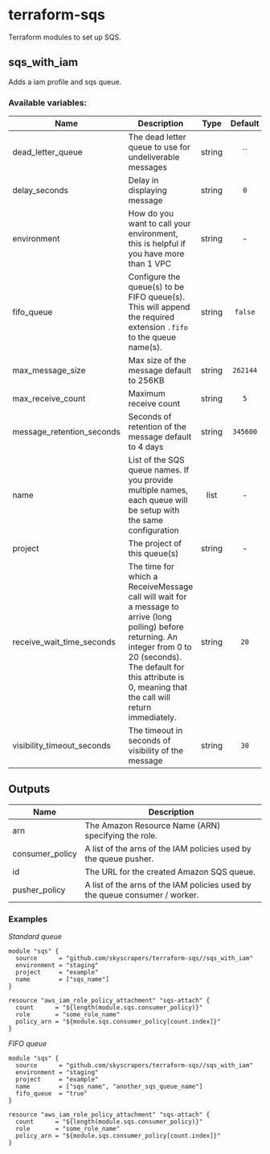# terraform-sqs

Terraform modules to set up SQS.

## sqs_with_iam

Adds a iam profile and sqs queue.

### Available variables:

| Name | Description | Type | Default | Required |
|------|-------------|:----:|:-----:|:-----:|
| dead_letter_queue | The dead letter queue to use for undeliverable messages | string | `` | no |
| delay_seconds | Delay in displaying message | string | `0` | no |
| environment | How do you want to call your environment, this is helpful if you have more than 1 VPC | string | - | yes |
| fifo_queue | Configure the queue(s) to be FIFO queue(s). This will append the required extension `.fifo` to the queue name(s). | string | `false` | no |
| max_message_size | Max size of the message default to 256KB | string | `262144` | no |
| max_receive_count | Maximum receive count | string | `5` | no |
| message_retention_seconds | Seconds of retention of the message default to 4 days | string | `345600` | no |
| name | List of the SQS queue names. If you provide multiple names, each queue will be setup with the same configuration | list | - | yes |
| project | The project of this queue(s) | string | - | yes |
| receive_wait_time_seconds | The time for which a ReceiveMessage call will wait for a message to arrive (long polling) before returning. An integer from 0 to 20 (seconds). The default for this attribute is 0, meaning that the call will return immediately. | string | `20` | no |
| visibility_timeout_seconds | The timeout in seconds of visibility of the message | string | `30` | no |

## Outputs

| Name | Description |
|------|-------------|
| arn | The Amazon Resource Name (ARN) specifying the role. |
| consumer_policy | A list of the arns of the IAM policies used by the queue pusher. |
| id | The URL for the created Amazon SQS queue. |
| pusher_policy | A list of the arns of the IAM policies used by the queue consumer / worker. |

### Examples

*Standard queue*

```hcl
module "sqs" {
  source      = "github.com/skyscrapers/terraform-sqs//sqs_with_iam"
  environment = "staging"
  project     = "example"
  name        = ["sqs_name"]
}

resource "aws_iam_role_policy_attachment" "sqs-attach" {
  count      = "${length(module.sqs.consumer_policy)}"
  role       = "some_role_name"
  policy_arn = "${module.sqs.consumer_policy[count.index]}"
}
```

*FIFO queue*

```hcl
module "sqs" {
  source      = "github.com/skyscrapers/terraform-sqs//sqs_with_iam"
  environment = "staging"
  project     = "example"
  name        = ["sqs_name", "another_sqs_queue_name"]
  fifo_queue  = "true"
}

resource "aws_iam_role_policy_attachment" "sqs-attach" {
  count      = "${length(module.sqs.consumer_policy)}"
  role       = "some_role_name"
  policy_arn = "${module.sqs.consumer_policy[count.index]}"
}
```

